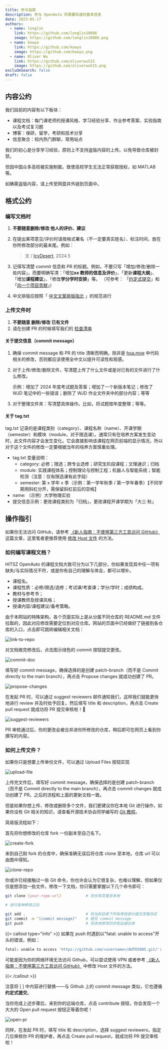 ```yaml
---
title: 参与指南
description: 参与 OpenAuto 所需要知道的基本信息
date: 2023-05-17
authors:
  - name: longlin
    link: https://github.com/longlin10086
    image: https://github.com/longlin10086.png
  - name: kowyo
    link: https://github.com/kowyo
    image: https://github.com/kowyo.png
  - name: Oliver Wu
    link: https://github.com/oliverwu515
    image: https://github.com/oliverwu515.png
excludeSearch: false
draft: false
---
```


## 内容公约

我们目前的内容有以下板块：

- 课程文档：每门课老师的授课风格、学习经验分享、作业参考答案、实验指南以及考试复习题
- 博客：保研，留学，考研和技术分享
- 信息聚合：校内热门群聊，常用站点

我们的初心是分享学习经验，原则上不支持盗版内容的上传。以免导致仓库被封禁。

但因中国众多高校被实施制裁，致使高校学生无法正常获取授权，如 MATLAB 等。

如确需盗版内容，请上传至网盘并外链到页面中。

## 格式公约

### 编写文档时

1. **不要随意删除/修改 他人的评价、建议**

2. 在提出某项意见/评价时请按格式署名（不一定要真实姓名）、标注时间，放在你所修改部分的最末尾。例如：

   > 文 / [IcyDesert](https://github.com/IcyDesert), 2024.5

3. 记得写清楚 commit 信息和 PR 的标题。例如，不要只写「增加/修改/删除一些内容」，而要明确写清：「增加**xx 教师的信息及评价**」、「更新**课程大纲**」、「增加**课程建议**」、「修改**学分学时安排**」等。
   （可参考： 「[约定式提交](https://www.conventionalcommits.org/zh-hans/v1.0.0/)」和「[向一个项目贡献](https://git-scm.com/book/zh/v2/%E5%88%86%E5%B8%83%E5%BC%8F-Git-%E5%90%91%E4%B8%80%E4%B8%AA%E9%A1%B9%E7%9B%AE%E8%B4%A1%E7%8C%AE)」）

4. 中文排版应按照「 [中文文案排版指北](https://github.com/sparanoid/chinese-copywriting-guidelines) 」的规范进行

### 上传文件时

1. **不要随意 删除/修改 已有文件**
2. 请在创建 PR 的时候填写我们的 [检查清单](https://github.com/HITSZ-OpenAuto/.github/blob/main/pull_request_template.md?plain=1)

#### 关于提交信息（commit message）

1. 确保 commit message 和 PR 的 title 清晰而明确。除非是 [hoa.moe](https://github.com/HITSZ-OpenAuto/hoa-moe) 中代码相关的修改，否则都应该使用全中文以提升可读性和观感。

2. 对于上传/修改/删除文件，写清楚上传了什么文件或是对已有的文件进行了什么修改。

   示例：增加了 2024 年度考试题及答案；增加了一个新版本笔记；修改了 WJD 笔记中的一些错误；删除了 WJD 作业文件夹中的部分内容；等等

3. 对于整理文件夹：写清楚具体操作。比如，将试题按年度整理；等等。

#### 关于 tag.txt

tag.txt 记录的是课程类别（category）、课程名称（name）、开课学期（semester）和模块（module，对于限选课）。通常只有在培养方案发生变动时，此文件内容才会发生变化。它会直接影响该课程在网页前端的显示情况，所以对于这个文件的修改一定要根据当年的培养方案慎重处理。

- tag.txt 变量说明：
  - category: 必修；限选；跨专业选修；研究生阶段课程；文理通识；归档
  - module: 实践课程体系；控制理论与控制工程；机器人与智能系统；智能检测（注意：仅有限选课有此字段）
  - semester: 第 x 学年 x 季（示例：第一学年秋季 / 第一学年春季）【不同学期用斜杠分开，需保留斜杠前后的空格】
- name: （示例）大学物理实验
- 提交信息示例：更改课程类别为「归档」，更改课程开课学期为「大三·秋」

## 操作指引

如果你无法访问 GitHub，请参考 [《新人指南：不使用第三方工具访问 GitHub》](https://hoa.moe/blog/access-github/) 这篇文章，这里笔者更推荐使用 [修改 Host 文件](https://hoa.moe/blog/access-github/#3-通过修改-hosts-文件访问-github) 的方法。

### 如何编写课程文档？

HITSZ OpenAuto 的课程文档大致可分为以下几部分，你如果发现其中任一项有缺失/与实际情况不符，或是你有自己的理解与体会，都可以增补。

- 课程名。
- 课程性质：必修/限选/选修；考试课/考查课；学分/学时；成绩构成。
- 教材与参考书；
- 授课教师及授课风格；
- 授课内容/课程建议/备考策略。

由于本网站的特殊架构，各个页面实际上是从分属不同仓库的 README.md 文件拉取的，因此对应修改需要定位到对应仓库。网站的页面中已经做好了链接到各仓库的入口，点击即可跳转编辑相关文档：

![link-to-repo](link-to-repo.png)

对文档做完修改后，点击图示绿色的 commit 按钮提交更改。

![commit-doc](commit-doc.png)

填写好 commit message，确保选择的是创建 patch-branch（而不是 Commit directly to the main branch），再点击 Propose changes 就成功创建了 PR。

![propose-changes](propose-changes.png)

在发起 PR 时，可以通过 suggest reviewers 邮件通知我们，这样我们就能更快地进行 review 并及时给予回复。然后填写 title 和 description，再点击 Create pull request 就成功将 PR 提交审核啦！🎉

![suggest-reviewers](suggest-reviewers.png)

PR 审核通过后，你的更改会被合并进你所修改的仓库，稍后即可在网页上看到你撰写的内容。

### 如何上传文件？

如果你只是想要上传单份文件，可以通过 Upload Files 按钮实现

![upload-file](upload-files.png)

上传完文件后，填写好 commit message，确保选择的是创建 patch-branch（而不是 Commit directly to the main branch），再点击 commit changes 就成功创建了 PR。之后的流程和上面的更新文档一致。

但是如果你想上传、修改或删除多个文件，我们更建议你在本地 Git 进行操作，如果你没有 Git 相关的知识，请查看开源技术协会同学编写的 [Git 教程](https://wiki.osa.moe/guide-for-beginner/git-tutorial/)。

简易版流程如下：

首先将你想修改的仓库 fork 一份副本至自己名下。

![create-fork](create-fork.png)

来到自己刚 fork 的仓库中，确保准确无误后将仓库 clone 至本地，仓库 url 可以由图中得知。

![clone-repo](clone-repo.png)

你或许已经接触过一些 Git 命令，你也许会认为它很复杂，也难以理解，但如果仅仅是想添加一些文件，修改一下文档，你只需要掌握以下几个命令即可：

```bash
git clone [your-repo-url]           # 将仓库克隆至本地

# 进行各种修改之后

git add .                           # 将当前目录下所有修改部分提交至暂存区
git commit -m "[commit message]"    # 提交 commit message
git push                            # 将本地修改同步到远端仓库

```

{{< callout type="info" >}}
如果在 push 时遇到以"fatal: unable to access"开头的错误，例如：

```bash
fatal: unable to access 'https://github.com/<username>/AUTO3005.git/': OpenSSL SSL_connect: SSL_ERROR_SYSCALL in connection to github.com:443
```

可能是因为你的网络环境无法访问 Github，可以尝试使用 VPN 或者参考 [《新人指南：不使用第三方工具访问 GitHub》](https://hoa.moe/blog/access-github/#3-通过修改-hosts-文件访问-github) 中修改 Host 文件的方法。

{{< /callout >}}

注意将 [ ] 中内容进行替换——与 Github 上的 commit message 类似，它也遵循 **约定式提交**。

当你完成上述步骤后，来到你的远端仓库，点击 contribute 按钮，你会发现一个大大的 Open pull request 按钮正等着你呢！

![open-pr](open-pr.png)

同样，在发起 PR 时，填写 title 和 description，选择 suggest reviewers，指定几位审核你 PR 的维护者，再点击 Create pull request，就成功将 PR 提交审核啦！
